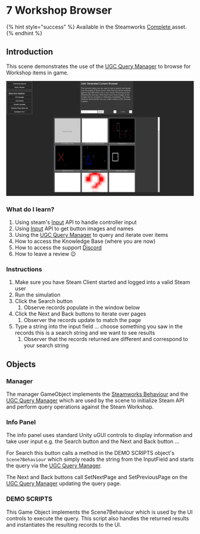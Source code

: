 # 7 Workshop Browser

{% hint style="success" %}
Available in the Steamworks [Complete ](https://assetstore.unity.com/packages/tools/utilities/ux-v2-complete-201905)asset.
{% endhint %}

## Introduction&#x20;

This scene demonstrates the use of the [UGC Query Manager](../../components/ugc-query-manager.md) to browse for Workshop items in game.

![](<../../../../.gitbook/assets/image (182) (1) (1).png>)

### What do I learn?

1. Using steam's [Input](../../api/input.md) API to handle controller input
2. Using [Input](../../api/input.md) API to get button images and names
3. Using the [UGC Query Manager](../../components/ugc-query-manager.md) to query and iterate over items
4. How to access the Knowledge Base (where you are now)
5. How to access the support [Discord ](https://discord.gg/6X3xrRc)
6. How to leave a review 😉

### Instructions

1. Make sure you have Steam Client started and logged into a valid Steam user
2. Run the simulation
3. Click the Search button
   1. Observe records populate in the window below
4. Click the Next and Back buttons to iterate over pages
   1. Observer the records update to match the page
5. Type a string into the input field ... choose something you saw in the records this is a search string and we want to see results
   1. Observer that the records returned are different and correspond to your search string

## Objects

### Manager

The manager GameObject implements the [Steamworks Behaviour](../../components/steamworks-behaviour.md) and the [UGC Query Manager](../../components/ugc-query-manager.md) which are used by the scene to initialize Steam API and perform query operations against the Steam Workshop.

### Info Panel

The info panel uses standard Unity uGUI controls to display information and take user input e.g. the Search button and the Next and Back button ...&#x20;

For Search this button calls a method in the DEMO SCRIPTS object's `Scene7Behaviour` which simply reads the string from the InputField and starts the query via the [UGC Query Manager](../../components/ugc-query-manager.md).

The Next and Back buttons call SetNextPage and SetPreviousPage on the [UGC Query Manager](../../components/ugc-query-manager.md) updating the query page.

### DEMO SCRIPTS

This Game Object implements the Scene7Behaviour which is used by the UI controls to execute the query. This script also handles the returned results and instantiates the resulting records to the UI.
